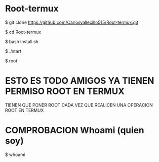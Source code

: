 # Root-termux

$ git clone https://github.com/Carlosvallecillo515/Root-termux.git

$ cd Root-termux 

$ bash install.sh

$ ./start

$ root

# ESTO ES TODO AMIGOS YA TIENEN PERMISO ROOT EN TERMUX
TIENEN QUE PONER ROOT CADA VEZ QUE REALICEN UNA OPERACION
ROOT EN TERMUX

# COMPROBACION Whoami (quien soy)

$ whoami
